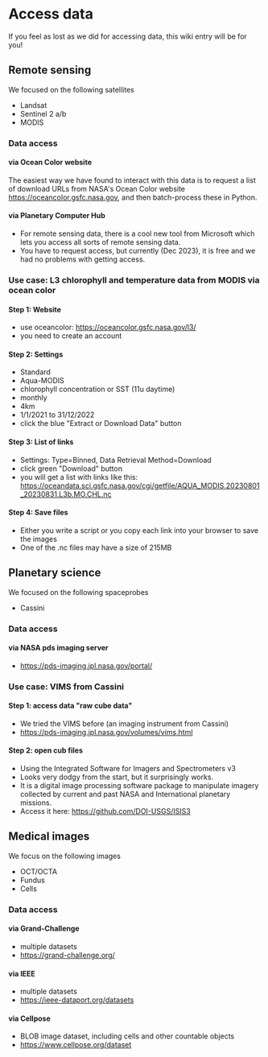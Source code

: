 # Access data

If you feel as lost as we did for accessing data, this wiki entry will be for you!


## Remote sensing

We focused on the following satellites
* Landsat
* Sentinel 2 a/b
* MODIS

### Data access

#### via Ocean Color website
The easiest way we have found to interact with this data is to request a list of download URLs from NASA's Ocean Color website https://oceancolor.gsfc.nasa.gov, and then batch-process these in Python.

#### via Planetary Computer Hub
* For remote sensing data, there is a cool new tool from Microsoft which lets you access all sorts of remote sensing data.
* You have to request access, but currently (Dec 2023), it is free and we had no problems with getting access.


### Use case: L3 chlorophyll and temperature data from MODIS via ocean color

#### Step 1: Website
* use oceancolor: https://oceancolor.gsfc.nasa.gov/l3/
* you need to create an account

#### Step 2: Settings
* Standard
* Aqua-MODIS 
* chlorophyll concentration or SST (11u daytime)
* monthly
* 4km
* 1/1/2021 to 31/12/2022
* click the blue "Extract or Download Data" button

#### Step 3: List of links
* Settings: Type=Binned, Data Retrieval Method=Download
* click green "Download" button
* you will get a list with links like this: https://oceandata.sci.gsfc.nasa.gov/cgi/getfile/AQUA_MODIS.20230801_20230831.L3b.MO.CHL.nc 

#### Step 4: Save files
* Either you write a script or you copy each link into your browser to save the images
* One of the .nc files may have a size of 215MB



## Planetary science

We focused on the following spaceprobes
* Cassini

### Data access

#### via NASA pds imaging server
* https://pds-imaging.jpl.nasa.gov/portal/

### Use case: VIMS from Cassini

#### Step 1: access data "raw cube data"
* We tried the VIMS before (an imaging instrument from Cassini) 
* https://pds-imaging.jpl.nasa.gov/volumes/vims.html

#### Step 2: open cub files
* Using the Integrated Software for Imagers and Spectrometers v3
* Looks very dodgy from the start, but it surprisingly works.
* It is a digital image processing software package to manipulate imagery collected by current and past NASA and International planetary missions. 
* Access it here: https://github.com/DOI-USGS/ISIS3





## Medical images

We focus on the following images
* OCT/OCTA
* Fundus
* Cells

### Data access
#### via Grand-Challenge 
* multiple datasets
* https://grand-challenge.org/
#### via IEEE 
* multiple datasets
* https://ieee-dataport.org/datasets
#### via Cellpose
* BLOB image dataset, including cells and other countable objects
* https://www.cellpose.org/dataset
